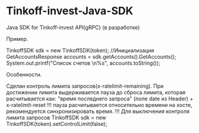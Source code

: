# Tinkoff-invest-Java-SDK
 Java SDK for Tinkoff-invest API(gRPC)
  (в разработке)

Пример.

TinkoffSDK sdk = new TinkoffSDK(token); //Инициализация
GetAccountsResponse accounts = sdk.getAccounts().GetAccounts();
System.out.printf("Список счетов \n%s", accounts.toString());

Особенности.

Сделан контроль лимита запросов(x-ratelimit-remaining).
При достижении лимита выдерживается пауза до сброса лимита,
которая расчитывается как: 
"время последнего запроса" (поле date из Header) + x-ratelimit-reset
!!! 
пауза расчитывается относительно времени на хосте, 
рекомендуется синхронизировать время.
!!!
Для выключения контроля лимита запросов
TinkoffSDK sdk = new TinkoffSDK(token).setControlLimit(false);


